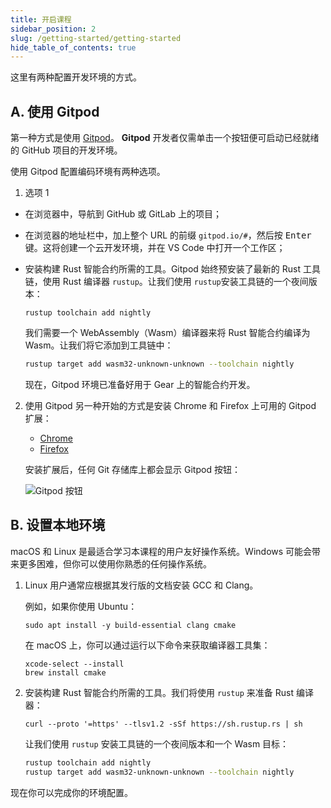 ```yaml
---
title: 开启课程
sidebar_position: 2
slug: /getting-started/getting-started
hide_table_of_contents: true
---
```


这里有两种配置开发环境的方式。

## A. 使用 Gitpod

第一种方式是使用 [Gitpod](https://www.gitpod.io/)。 **Gitpod** 开发者仅需单击一个按钮便可启动已经就绪的 GitHub 项目的开发环境。

使用 Gitpod 配置编码环境有两种选项。

1. 选项 1

- 在浏览器中，导航到 GitHub 或 GitLab 上的项目；
- 在浏览器的地址栏中，加上整个 URL 的前缀 `gitpod.io/#`，然后按 <kbd>Enter</kbd> 键。这将创建一个云开发环境，并在 VS Code 中打开一个工作区；
- 安装构建 Rust 智能合约所需的工具。Gitpod 始终预安装了最新的 Rust 工具链，使用 Rust 编译器 `rustup`。让我们使用 `rustup`安装工具链的一个夜间版本：

    ```
    rustup toolchain add nightly
    ```

    我们需要一个 WebAssembly（Wasm）编译器来将 Rust 智能合约编译为 Wasm。让我们将它添加到工具链中：

    ```bash
    rustup target add wasm32-unknown-unknown --toolchain nightly
    ```

    现在，Gitpod 环境已准备好用于 Gear 上的智能合约开发。

2. 使用 Gitpod 另一种开始的方式是安装 Chrome 和 Firefox 上可用的 Gitpod 扩展：

    - [Chrome](https://chrome.google.com/webstore/detail/gitpod-always-ready-to-co/dodmmooeoklaejobgleioelladacbeki)
    - [Firefox](https://addons.mozilla.org/en-US/firefox/addon/gitpod/)

    安装扩展后，任何 Git 存储库上都会显示 Gitpod 按钮：

    ![Gitpod 按钮](/img/01/gitpod-button.png)

## B. 设置本地环境

macOS 和 Linux 是最适合学习本课程的用户友好操作系统。Windows 可能会带来更多困难，但你可以使用你熟悉的任何操作系统。

1. Linux 用户通常应根据其发行版的文档安装 GCC 和 Clang。


    例如，如果你使用 Ubuntu：

    ```
    sudo apt install -y build-essential clang cmake
    ```

    在 macOS 上，你可以通过运行以下命令来获取编译器工具集：

    ```
    xcode-select --install
    brew install cmake
    ```

2. 安装构建 Rust 智能合约所需的工具。我们将使用 `rustup` 来准备 Rust 编译器：

    ```
    curl --proto '=https' --tlsv1.2 -sSf https://sh.rustup.rs | sh
    ```

    让我们使用 `rustup` 安装工具链的一个夜间版本和一个 Wasm 目标：

    ```bash
    rustup toolchain add nightly
    rustup target add wasm32-unknown-unknown --toolchain nightly
    ```

  现在你可以完成你的环境配置。
